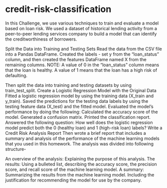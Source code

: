 # credit-risk-classification
In this Challenge, we use various techniques to train and evaluate a model based on loan risk. We used a dataset of historical lending activity from a peer-to-peer lending services company to build a model that can identify the creditworthiness of borrowers.

Split the Data into Training and Testing Sets
Read the data from the CSV file into a Pandas DataFrame.
Created the labels - set y from the “loan_status” column, and then created the features DataFrame named X from the remaining columns.
NOTE: A value of 0 in the “loan_status” column means that the loan is healthy. A value of 1 means that the loan has a high risk of defaulting.

Then split the data into training and testing datasets by using train_test_split.
Create a Logistic Regression Model with the Original Data
Fitted a logistic regression model by using the training data (X_train and y_train).
Saved the predictions for the testing data labels by using the testing feature data (X_test) and the fitted model.
Evaluated the model’s performance by doing the following:
Calculated the accuracy score of the model.
Generated a confusion matrix.
Printed the classification report.
Answered the following question: How well does the logistic regression model predict both the 0 (healthy loan) and 1 (high-risk loan) labels?
Write a Credit Risk Analysis Report
Then wrote a brief report that includes a summary and analysis of the performance of the machine learning models that you used in this homework. The analysis was divided into following structure-

An overview of the analysis: Explaining the purpose of this analysis.
The results: Using a bulleted list, describing the accuracy score, the precision score, and recall score of the machine learning model.
A summary: Summarizing the results from the machine learning model. Including the justification for recommending the model for use by the company.